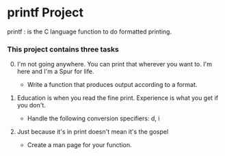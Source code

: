 # printf Project

printf
: is the C language function to do formatted printing.

### This project contains three tasks

0. I'm not going anywhere. You can print that wherever you want to. I'm here and I'm a Spur for life.
    * Write a function that produces output according to a format.

1. Education is when you read the fine print. Experience is what you get if you don't.
    * Handle the following conversion specifiers: d, i

2. Just because it's in print doesn't mean it's the gospel
    * Create a man page for your function.